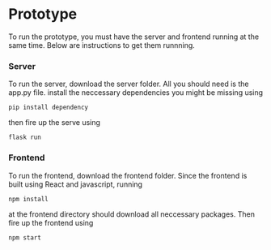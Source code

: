 # Prototype
To run the prototype, you must have the server and frontend running at the same time. Below are instructions to get them runnning. 

### Server
To run the server, download the server folder. All you should need is the app.py file. install the neccessary dependencies you might be missing using 
```
pip install dependency
```
then fire up the serve using
```
flask run
```

### Frontend
To run the frontend, download the frontend folder. Since the frontend is built using React and javascript, running
```
npm install
```
at the frontend directory should download all neccessary packages. Then fire up the frontend using
```
npm start
```
